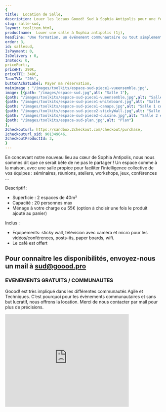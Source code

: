 ```yaml
---
{
title:  Location de Salle,
description: Louer les locaux Goood! Sud à Sophia Antipolis pour une formation, un événement communautaire ou tout simplement besoin de sortir du cadre,
slug: salle-sud,
layout: toolitem.html,
productname:  Louer une salle à Sophia antipolis (1j),
headline: "Une formation, un événement communautaire ou tout simplement besoin de sortir du cadre, nos locaux Goood Sud peuvent vous accueillir.",
order: 3,
id: sallesud,
IsPayment: 0,
IsDelivery : 0,
InStock: 0,
pricePort:, 
priceHT: 290€,
priceTTC: 348€,
TauxTVA: "20%",
buttonAchatLabel: Payer ma réservation, 
mainimage : "/images/toolkits/espace-sud-piece1-vueensemble.jpg",
image: [{path: "/images/espace-sud.jpg",alt: "Salle 1"},
{path: "/images/toolkits/espace-sud-piece1-vueensemble.jpg",alt: "Salle 1 vue d'ensemble"},
{path: "/images/toolkits/espace-sud-piece1-whiteboard.jpg",alt: "Salle 1 White board"},
{path: "/images/toolkits/espace-sud-piece1-canape.jpg",alt: "Salle 1 coin détente"},
{path: "/images/toolkits/espace-sud-piece2-stickyWall.jpg",alt: "Salle 2 avec Sticky wall"},
{path: "/images/toolkits/espace-sud-piece2-cuisine.jpg",alt: "Salle 2 espace cuisine"},
{path: "/images/toolkits/espace-sud-plan.jpg",alt: "Plan"}
],
2checkouturl: https://sandbox.2checkout.com/checkout/purchase,
2checkouturl_sid: 901349646,
2checkoutProductId: 3,
}
---
```

En concevant notre nouveau lieu au cœur de Sophia Antipolis, nous nous sommes dit que ce serait bête de ne pas le partager !
Un espace comme à la maison, avec une salle propice pour faciliter l’intelligence collective de vos équipes : séminaires, réunions, ateliers, workshops, jeux, conférences …
 
Descriptif :
* Superficie : 2 espaces de 40m²
* Capacité : 20 personnes max
* Ménage à votre charge ou 55€ (option à choisir une fois le produit ajouté au panier)

Inclus :
* Equipements: sticky wall, télévision avec caméra et micro pour les vidéos/conférences, posts-its, paper boards, wifi.
* Le café est offert
 
## Pour connaitre les disponibilités, envoyez-nous un mail à sud@goood.pro ##

### EVENEMENTS GRATUITS / COMMUNAUTES ###
Goood! est très impliqué dans les différentes communautés Agile et Techniques. C’est pourquoi pour les évènements communautaires et sans but lucratif, nous offrons la location. Merci de nous contacter par mail pour plus de précisions.
<iframe src="https://www.google.com/maps/embed?pb=!1m14!1m8!1m3!1d46217.73948942824!2d7.05493!3d43.614688!3m2!1i1024!2i768!4f13.1!3m3!1m2!1s0x0%3A0xf420fcad665148c7!2sGoood+*21+Sophia+Antipolis!5e0!3m2!1sfr!2sfr!4v1496676055137" width="400" height="300" frameborder="0" style="border:0" allowfullscreen></iframe>
